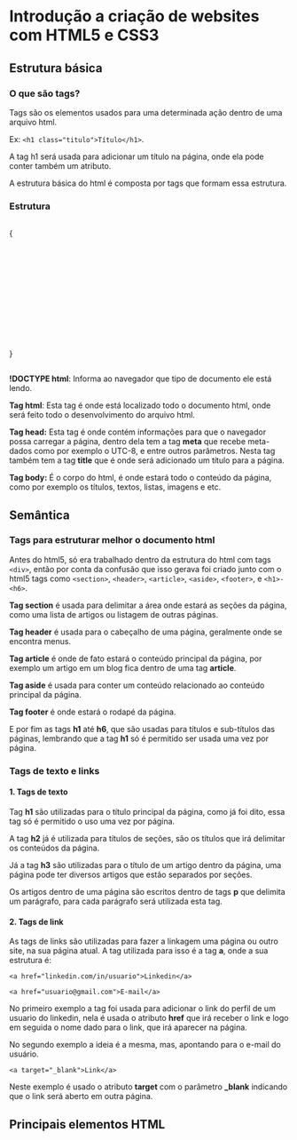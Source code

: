 # Introdução a criação de websites com HTML5 e CSS3

## Estrutura básica

### O que são tags?

Tags são os elementos usados para uma determinada ação dentro de uma arquivo html. 

Ex: `<h1 class="titulo">Título</h1>`.

A tag h1 será usada para adicionar um título na página, onde ela pode conter também um atributo.

A estrutura básica do html é composta por tags que formam essa estrutura.

### Estrutura

```html
```

{

<!DOCTYPE html>

<html>

​	<head>


​		<meta>

​		<title></title> 

​	</head>

​	<body>

​	</body>

</html>

}

```html
```

**!DOCTYPE html**: Informa ao navegador que tipo de documento ele está lendo.

**Tag html**: Esta tag é onde está localizado todo o documento html, onde será feito todo o desenvolvimento do arquivo html.

**Tag head:** Esta tag é onde contém informações para que o navegador possa carregar a página, dentro dela tem a tag **meta** que recebe meta-dados como por exemplo o UTC-8, e entre outros parâmetros. Nesta tag também tem a tag **title** que é onde será adicionado um título para a página.

**Tag body:** É o corpo do html, é onde estará todo o conteúdo da página, como por exemplo os títulos, textos, listas, imagens e etc.

## Semântica

### Tags para estruturar melhor o documento html

Antes do html5, só era trabalhado dentro da estrutura do html com tags `<div>`, então por conta da confusão que isso gerava foi criado junto com o html5 tags como `<section>`, `<header>`, `<article>`, `<aside>`, `<footer>`, e `<h1>-<h6>`.

**Tag section** é usada para delimitar a área onde estará as seções da página, como uma lista de artigos ou listagem de outras páginas.

**Tag header** é usada para o cabeçalho de uma página, geralmente onde se encontra menus.

**Tag article** é onde de fato estará o conteúdo principal da página, por exemplo um artigo em um blog fica dentro de uma tag **article**.

**Tag aside** é usada para conter um conteúdo relacionado ao conteúdo principal da página.

**Tag footer** é onde estará o rodapé da página.

E por fim as tags **h1** até **h6**, que são usadas para títulos e sub-títulos das páginas, lembrando que a tag **h1** só é permitido ser usada uma vez por página.

### Tags de texto e links 

#### 1. Tags de texto

Tag **h1** são utilizadas para o título principal da página, como já foi dito, essa tag só é permitido o uso uma vez por página.

A tag **h2** já é utilizada para títulos de seções, são os títulos que irá delimitar os conteúdos da página.

Já a tag **h3** são utilizadas  para o título de um artigo dentro da página, uma página pode ter diversos artigos que estão separados por seções.

Os artigos dentro de uma página são escritos dentro de tags **p** que delimita um parágrafo, para cada parágrafo será utilizada esta tag.

#### 2. Tags de link

As tags de links são utilizadas para fazer a linkagem uma página ou outro site, na sua página atual. A tag utilizada para isso é a tag **a**, onde a sua estrutura é:

`<a href="linkedin.com/in/usuario">Linkedin</a>`

`<a href="usuario@gmail.com">E-mail</a>`

No primeiro exemplo a tag foi usada para adicionar o link do perfil de um usuario do linkedin, nela é usada o atributo **href** que irá receber o link e logo em seguida o nome dado para o link, que irá aparecer na página.

No segundo exemplo a ideia é a mesma, mas, apontando para o e-mail do usuário.

`<a target="_blank">Link</a>`

Neste exemplo é usado o atributo **target** com o parâmetro **_blank** indicando que o link será aberto em outra página.

## Principais elementos HTML

